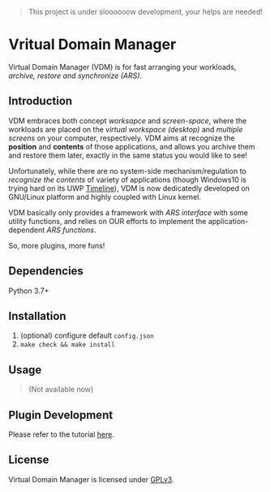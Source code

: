 > This project is under sloooooow development, your helps are needed!

# Vritual Domain Manager

Virtual Domain Manager (VDM) is for fast arranging your workloads, *archive, restore and synchronize (ARS)*.

## Introduction

VDM embraces both concept *worksapce* and *screen-space*, where the workloads are placed on the *virtual workspace (desktop)* and *multiple screens* on your computer, respectively.
VDM aims at recognize the **position** and **contents** of those applications, and allows you archive them and restore them later, exactly in the same status you would like to see!

Unfortunately, while there are no system-side mechanism/regulation to *recognize the contents* of variety of applications (though Windows10 is trying hard on its UWP [Timeline](https://support.microsoft.com/en-us/help/4230676/windows-10-get-help-with-timeline)), VDM is now dedicatedly developed on GNU/Linux platform and highly coupled with Linux kernel.

VDM basically only provides a framework with *ARS interface* with some utility functions, and relies on OUR efforts to implement the application-dependent *ARS functions*.

So, more plugins, more funs!

## Dependencies

Python 3.7+

## Installation

1. (optional) configure default `config.json`
2. `make check && make install`

## Usage

> (Not available now)

## Plugin Development

Please refer to the tutorial [here](plugins/template/README.md).

## License

Virtual Domain Manager is licensed under [GPLv3](LICENSE).

